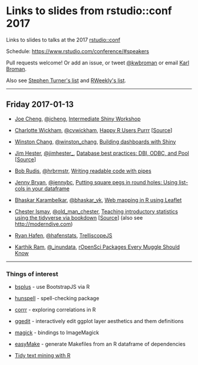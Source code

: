 # Links to slides from rstudio::conf 2017

Links to slides to talks at the 2017
[rstudio::conf](https://www.rstudio.com/conference/)

Schedule: <https://www.rstudio.com/conference/#speakers>

Pull requests welcome! Or add an issue, or tweet
[@kwbroman](https://twitter.com/kwbroman) or email
[Karl Broman](http://kbroman.org).

Also see
[Stephen Turner's list](https://github.com/stephenturner/rstudioconf_purrr_listcols)
and [RWeekly's list](https://github.com/rweekly/conferences/blob/master/rstudioconf2017.csv).

---

## Friday 2017-01-13

- [Joe Cheng](https://github.com/jcheng5), [@jcheng](https://twitter.com/jcheng),
  [Intermediate Shiny Workshop](https://github.com/jcheng5/rstudio2017-shiny-workshop)

- [Charlotte Wickham](http://cwick.co.nz/), [@cvwickham](https://twitter.com/cvwickham),
  [Happy R Users Purrr](https://www.dropbox.com/sh/062xjv35izc2a92/AAAnC-nzToR1rPekDZipRJSLa?dl=0&preview=slides.pdf)
  \[[Source](https://www.dropbox.com/sh/062xjv35izc2a92/AAAnC-nzToR1rPekDZipRJSLa?dl=0)\]

- [Winston Chang](https://github.com/wch), [@winston_chang](https://twitter.com/winston_chang),
  [Building dashboards with Shiny](https://github.com/jcheng5/dashtutorial)

- [Jim Hester](http://jimhester.com), [@jimhester_](https://twitter.com/jimhester_),
  [Database best practices: DBI, ODBC, and Pool](https://rawgit.com/jimhester/presentations/master/2017_01_13-RStudio_conf-Database_Best_Practices/2017_01_13-RStudio_conf-Database_Best_Practices.html#/)
\[[Source](https://github.com/jimhester/presentations/tree/master/2017_01_13-RStudio_conf-Database_Best_Practices)\]

- [Bob Rudis](http://rud.is/a/), [@hrbrmstr](https://twitter.com/hrbrmstr),
[Writing readable code with pipes](https://github.com/hrbrmstr/rstudioconf2017#readme)

- [Jenny Bryan](), [@jennybc](https://twitter.com/jennybc),
  [Putting square pegs in round holes: Using list-cols in your dataframe](https://speakerdeck.com/jennybc/putting-square-pegs-in-round-holes-using-list-cols-in-your-dataframe)

- [Bhaskar Karambelkar](http://www.karambelkar.info), [@bhaskar_vk](https://twitter.com/bhaskar_vk),
[Web mapping in R using Leaflet](https://bhaskarvk.github.io/leaflet-talk-rstudioconf-2017/RstudioConf2017.html#1)

- [Chester Ismay](http://ismayc.github.io),
  [@old_man_chester](https://twitter.com/old_man_chester),
  [Teaching introductory statistics using the tidyverse via bookdown](http://bit.ly/rstudioconf17)
  \[[Source](https://github.com/ismayc/rstudioconf)\] (also see <http://moderndive.com>)


- [Ryan Hafen](http://ryanhafen.com), [@hafenstats](https://twitter.com/hafenstats),
  [TrelliscopeJS](http://slides.com/hafen/deck-6#/)

- [Karthik Ram](http://inundata.org), [@_inundata](https://twitter.com/_inundata), [rOpenSci Packages Every Muggle Should Know](http://inundata.org/talks/rc17/#/)

---

### Things of interest

- [bsplus](http://ijlyttle.github.io/bsplus/) - use BootstrapJS via R

- [hunspell](https://github.com/ropensci/hunspell) - spell-checking package

- [corrr](https://github.com/drsimonj/corrr) - exploring correlations
  in R

- [ggedit](https://github.com/metrumresearchgroup/ggedit) -
  interactively edit ggplot layer aesthetics and them definitions

- [magick](https://github.com/ropensci/magick) - bindings to
  ImageMagick

- [easyMake](https://github.com/GShotwell/easyMake) - generate
  Makefiles from an R dataframe of dependencies

- [Tidy text mining with R](http://tidytextmining.com)
